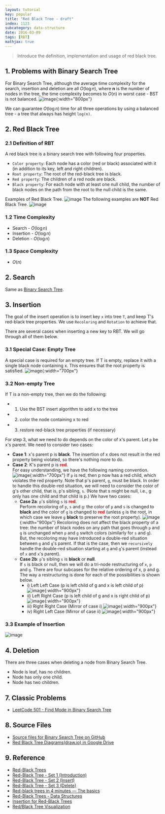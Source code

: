 ```yaml
---
layout: tutorial
key: popular
title: "Red Black Tree - draft"
index: 1123
subcategory: data-structure
date: 2016-03-09
tags: [RBT]
mathjax: true
---
```


> Introduce the definition, implementation and usage of red black tree.

## 1. Problems with Binary Search Tree
For Binary Search Tree, although the average time complexity for the search, insertion and deletion are all $O(\log{}n)$, where **n** is the number of nodes in the tree, the time complexity becomes to $O(n)$ in worst case - BST is not balanced.
![image](/public/images/dsa/1123/bst.png){:width="800px"}

We can guarantee $O(\log{}n)$ time for all three operations by using a balanced tree - a tree that always has height `log(n)`.

## 2. Red Black Tree
### 2.1 Definition of RBT
A red black tree is a binary search tree with following four properties.
* `Color property`: Each node has a color (red or black) associated with it (in addition to its key, left and right children).
* `Root property`: The root of the red-black tree is black.
* `Red property`: The children of a red node are black.
* `Black property`: For each node with at least one null child, the number of black nodes on the path from the root to the null child is the same.

Examples of Red Black Tree.
![image](/public/images/dsa/1123/red-black-tree.png)
The following examples are **NOT** Red Black Tree.
![image](/public/images/dsa/1123/not-rbt.png)
### 1.2 Time Complexity
* Search - $O(\log{}n)$
* Insertion - $O(\log{}n)$
* Deletion - $O(\log{}n)$

### 1.3 Space Complexity
* $O(n)$

## 2. Search
Same as [Binary Search Tree](/popular/datastructure/data-structure-binary-search-tree/#2-search).

## 3. Insertion
The goal of the insert operation is to insert key `x` into tree `T`, and keep T's red-black tree properties. We use `Recoloring` and `Rotation` to achieve that.

There are several cases when inserting a new key to RBT. We will go through all of them below.
### 3.1 Special Case: Empty Tree
A special case is required for an empty tree. If T is empty, replace it with a single black node containing x. This ensures that the root property is satisfied.
![image](/public/images/dsa/1123/insertion-special-case.png){:width="700px"}
### 3.2 Non-empty Tree
If T is a non-empty tree, then we do the following:
* 1) Use the BST insert algorithm to add x to the tree
* 2) color the node containing x to red
* 3) restore red-black tree properties (if necessary)

For step 3, what we need to do depends on the color of x's parent. Let `p` be x's parent. We need to consider two cases:
* **Case 1**: x's parent p is **black**. The insertion of x does not result in the red property being violated, so there's nothing more to do.
* **Case 2**: K's parent p is <span style="color:red">**red**</span>.  
For easy understanding, we have the following naming convention.
![image](/public/images/dsa/1123/naming.png){:width="700px"}
If `p` is red, then p now has a red child, which violates the red property. Note that p's parent, `g`, must be black. In order to handle this double-red situation, we will need to consider the color of g's other child, that is, p's sibling, `s`. (Note that s might be null, i.e., g only has one child and that child is p.) We have two cases:
  * **Case 2a**: `p`'s sibling `s` is <span style="color:red">**red**</span>.  
    Perform recoloring of `p`, `s` and `g`: the color of `p` and `s` is changed to **black** and the color of `g` is changed to <span style="color:red">**red**</span> (unless `g` is the root, in which case we leave `g` **black** to preserve the root property).
    ![image](/public/images/dsa/1123/case2a.png){:width="900px"}
    Recoloring does not affect the black property of a tree: the number of black nodes on any path that goes through `p` and `g` is unchanged when `p` and `g` switch colors (similarly for `s` and `g`). But, the recoloring may have introduced a double-red situation between `g` and `g`'s parent. If that is the case, then we `recursively` handle the double-red situation starting at `g` and `g`'s parent (instead of `x` and `x`'s parent).
  * **Case 2b**: `p`'s sibling `s` is **black** or **null**.  
    If `s` is black or null, then we will do a tri-node restructuring of `x`, `p` and `g`. There are four subcases for the relative ordering of x, p and g. The way a restructuring is done for each of the possibilities is shown below.
    * i) Left Left Case (p is left child of g and x is left child of p)
    ![image](/public/images/dsa/1123/case2b1.png){:width="900px"}
    * ii) Left Right Case (p is left child of g and x is right child of p)
    ![image](/public/images/dsa/1123/case2b2.png){:width="900px"}
    * iii) Right Right Case (Mirror of case i)
    ![image](/public/images/dsa/1123/case2b3.png){:width="900px"}
    * iv) Right Left Case (Mirror of case ii)
    ![image](/public/images/dsa/1123/case2b4.png){:width="900px"}

### 3.3 Example of Insertion
![image](/public/images/dsa/1123/example-insertion.png)

## 4. Deletion
There are three cases when deleting a node from Binary Search Tree.
* Node is leaf, has no children.
* Node has only one child.
* Node has two children.



## 7. Classic Problems
* [LeetCode 501 - Find Mode in Binary Search Tree](https://leetcode.com/problems/find-mode-in-binary-search-tree/)

## 8. Source Files
* [Source files for Binary Search Tree on GitHub](https://github.com/jojozhuang/dsa-java/tree/master/ds-binary-search-tree)
* [Red Black Tree Diagrams(draw.io) in Google Drive](https://drive.google.com/file/d/1YKBH9VD-vg7LqoYj77tjU6sEQ64y9StE/view?usp=sharing)

## 9. Reference
* [Red-Black Trees](http://pages.cs.wisc.edu/~skrentny/cs367-common/readings/Red-Black-Trees/)
* [Red-Black Tree - Set 1 (Introduction)](https://www.geeksforgeeks.org/red-black-tree-set-1-introduction-2/)
* [Red-Black Tree - Set 2 (Insert)](https://www.geeksforgeeks.org/red-black-tree-set-2-insert/)
* [Red-Black Tree - Set 3 (Delete)](https://www.geeksforgeeks.org/red-black-tree-set-3-delete-2/)
* [Red-black trees in 4 minutes — The basics](https://www.youtube.com/watch?v=qvZGUFHWChY)
* [Red-Black Trees - Data Structures](https://www.youtube.com/watch?v=ZxCvM-9BaXE)
* [Insertion for Red-Black Trees](https://www.youtube.com/watch?v=JwgeECkckRo)
* [Red/Black Tree Visualization](https://www.cs.usfca.edu/~galles/visualization/RedBlack.html)
